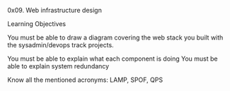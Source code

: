 0x09. Web infrastructure design


Learning Objectives

You must be able to draw a diagram covering the web stack you built with the sysadmin/devops track projects. 

You must be able to explain what each component is doing
You must be able to explain system redundancy

Know all the mentioned acronyms: LAMP, SPOF, QPS

